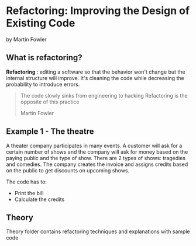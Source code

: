 # Refactoring: Improving the Design of Existing Code
by Martin Fowler

## What is refactoring?
**Refactoring** : editing a software so that the
behavior won't change but the internal structure will improve.
It's cleaning the code while decreasing the probability to introduce
errors.

> The code slowly sinks from engineering to hacking
> Refactoring is the opposite of this practice
>
> Martin Fowler


## Example 1 - The theatre
A theater company participates in many events.
A customer will ask for a certain number of shows and the company
will ask for money based on the paying public and the type of show.
There are 2 types of shows: tragedies and comedies.
The company creates the invoice and assigns credits based on the
public to get discounts on upcoming shows.

The code has to:
 * Print the bill
 * Calculate the credits

## Theory
Theory folder contains refactoring techniques and explanations with sample code 
